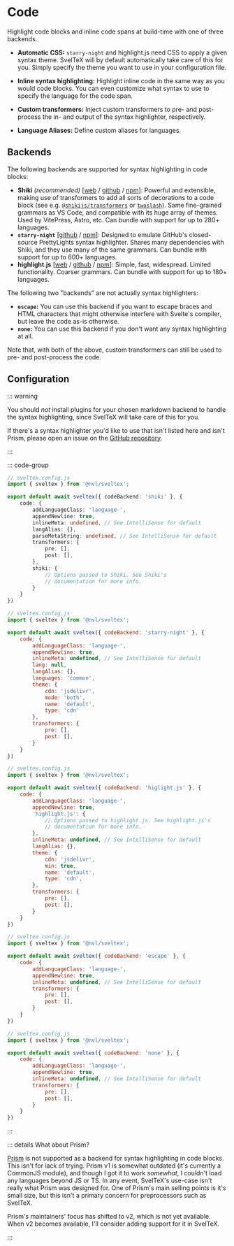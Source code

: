 
<script lang="ts" setup>
import PipelineImage from './PipelineImage.vue';
import { PhFileCss, PhHighlighter, PhGear, PhArrowUDownRight } from '@phosphor-icons/vue';
</script>

# Code

<p class="text-lg py-2">
Highlight code blocks and inline code spans at build-time with one of three
backends.
</p>

<div class="features-list mt-8">

-   <PhFileCss color="var(--hig-purple)" class="opacity-90" :size="28" weight="duotone"/>

    **Automatic CSS:** `starry-night` and highlight.js need CSS to apply a given
    syntax theme. SvelTeX will by default automatically take care of this for
    you. Simply specify the theme you want to use in your configuration file.

-   <PhHighlighter color="var(--hig-purple)" class="opacity-90" :size="28" weight="duotone"/>

    **Inline syntax highlighting:** Highlight inline code in the same way as you
    would code blocks. You can even customize what syntax to use to specify the
    language for the code span.

-   <PhGear color="var(--hig-purple)" class="opacity-90" :size="28" weight="duotone"/>

    **Custom transformers:** Inject custom transformers to pre- and post-process
    the in- and output of the syntax highlighter, respectively.

-   <PhArrowUDownRight color="var(--hig-purple)" class="opacity-90" :size="28" weight="duotone"/>

    **Language Aliases:** Define custom aliases for languages.

</div>

## Backends

The following backends are supported for syntax highlighting in code blocks:

-   **Shiki** _(recommended)_ [[web](https://shiki.style/) /
    [github](https://github.com/shikijs/shiki) /
    [npm](https://npmjs.com/package/shiki)]: Powerful and extensible, making use
    of transformers to add all sorts of decorations to a code block (see e.g.
    [`@shikijs/transformers`](https://shiki.style/packages/transformers) or
    [`twoslash`](https://shiki.style/packages/twoslash)). Same fine-grained
    grammars as VS Code, and compatible with its huge array of themes. Used by
    VitePress, Astro, etc. Can bundle with support for up to 280+ languages.
-   **`starry-night`** [[github](https://github.com/wooorm/starry-night) /
    [npm](https://npmjs.com/package/@wooorm/starry-night)]: Designed to emulate
    GitHub's closed-source PrettyLights syntax highlighter. Shares many
    dependencies with Shiki, and they use many of the same grammars. Can bundle
    with support for up to 600+ languages.
-   **highlight.js** [[web](https://highlightjs.org/) /
    [github](https://github.com/highlightjs/highlight.js) /
    [npm](https://npmjs.com/package/highlight.js)]: Simple, fast, widespread.
    Limited functionality. Coarser grammars. Can bundle with support for up to
    180+ languages.

The following two "backends" are not actually syntax highlighters:

-   **`escape`:** You can use this backend if you want to escape braces and HTML
    characters that might otherwise interfere with Svelte's compiler, but leave
    the code as-is otherwise.
-   **`none`:** You can use this backend if you don't want any syntax
    highlighting at all.

Note that, with both of the above, custom transformers can still be used to pre-
and post-process the code.

## Configuration

::: warning

You should _not_ install plugins for your chosen markdown backend to handle the
syntax highlighting, since SvelTeX will take care of this for you.

If there's a syntax highlighter you'd like to use that isn't listed here and
isn't Prism, please open an issue on the [GitHub
repository](https://github.com/nvlang/sveltex).

:::



::: code-group
```ts twoslash [Shiki]
// sveltex.config.js
import { sveltex } from '@nvl/sveltex';

export default await sveltex({ codeBackend: 'shiki' }, {
    code: {
        addLanguageClass: 'language-',
        appendNewline: true,
        inlineMeta: undefined, // See IntelliSense for default
        langAlias: {},
        parseMetaString: undefined, // See IntelliSense for default
        transformers: {
            pre: [],
            post: [],
        },
        shiki: {
            // Options passed to Shiki. See Shiki's
            // documentation for more info.
        }
    }
})
```
```js twoslash [starry-night]
// sveltex.config.js
import { sveltex } from '@nvl/sveltex';

export default await sveltex({ codeBackend: 'starry-night' }, {
    code: {
        addLanguageClass: 'language-',
        appendNewline: true,
        inlineMeta: undefined, // See IntelliSense for default
        lang: null,
        langAlias: {},
        languages: 'common',
        theme: {
            cdn: 'jsdelivr',
            mode: 'both',
            name: 'default',
            type: 'cdn'
        },
        transformers: {
            pre: [],
            post: [],
        }
    }
})
```
```js twoslash [highlight.js]
// sveltex.config.js
import { sveltex } from '@nvl/sveltex';

export default await sveltex({ codeBackend: 'higlight.js' }, {
    code: {
        addLanguageClass: 'language-',
        appendNewline: true,
        'highlight.js': {
            // Options passed to highlight.js. See highlight.js's
            // documentation for more info.
        },
        inlineMeta: undefined, // See IntelliSense for default
        langAlias: {},
        theme: {
            cdn: 'jsdelivr',
            min: true,
            name: 'default',
            type: 'cdn',
        },
        transformers: {
            pre: [],
            post: [],
        }
    }
})
```
```js twoslash [escape]
// sveltex.config.js
import { sveltex } from '@nvl/sveltex';

export default await sveltex({ codeBackend: 'escape' }, {
    code: {
        addLanguageClass: 'language-',
        appendNewline: true,
        inlineMeta: undefined, // See IntelliSense for default
        transformers: {
            pre: [],
            post: [],
        }
    }
})
```
```js twoslash [none]
// sveltex.config.js
import { sveltex } from '@nvl/sveltex';

export default await sveltex({ codeBackend: 'none' }, {
    code: {
        addLanguageClass: 'language-',
        appendNewline: true,
        inlineMeta: undefined, // See IntelliSense for default
        transformers: {
            pre: [],
            post: [],
        }
    }
})
```
:::


::: details What about Prism?

[Prism](https://github.com/PrismJS/prism/) is not supported as a backend for
syntax highlighting in code blocks. This isn't for lack of trying. Prism v1
is somewhat outdated (it's currently a CommonJS module), and though I got it to
work _somewhat_, I couldn't load any languages beyond JS or TS. In any event,
SvelTeX's use-case isn't really what Prism was designed for. One of Prism's main
selling points is it's small size, but this isn't a primary concern for
preprocessors such as SvelTeX.

Prism's maintainers' focus has shifted to v2, which is not yet available.
When v2 becomes available, I'll consider adding support for it in SvelTeX.

:::

